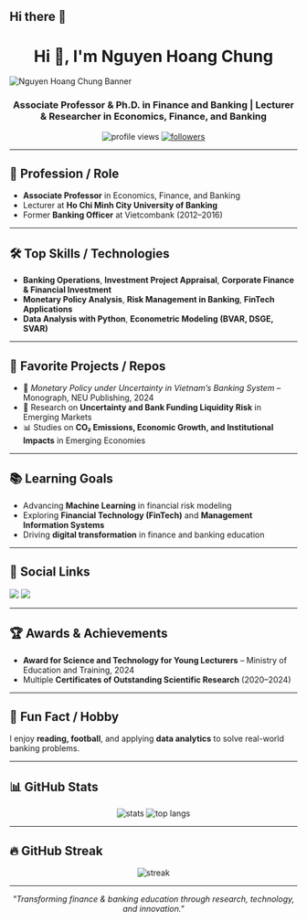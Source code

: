 ## Hi there 👋

<!-- Profile Header -->
<h1 align="center">Hi 👋, I'm Nguyen Hoang Chung</h1>
<img src="Nguyen Hoang Chung.png" alt="Nguyen Hoang Chung Banner" />
</p>
<h3 align="center">Associate Professor & Ph.D. in Finance and Banking | Lecturer & Researcher in Economics, Finance, and Banking</h3>

<p align="center">
  <img src="https://komarev.com/ghpvc/?username=chungnguyen68&label=Profile%20views&color=0e75b6&style=flat" alt="profile views" />
  <a href="https://github.com/chungnguyen68?tab=followers"><img src="https://img.shields.io/github/followers/chungnguyen68?label=Followers&style=social" alt="followers" /></a>
</p>

---

## 💼 Profession / Role
- **Associate Professor** in Economics, Finance, and Banking
- Lecturer at **Ho Chi Minh City University of Banking**  
- Former **Banking Officer** at Vietcombank (2012–2016)

---

## 🛠 Top Skills / Technologies
- **Banking Operations**, **Investment Project Appraisal**, **Corporate Finance & Financial Investment**
- **Monetary Policy Analysis**, **Risk Management in Banking**, **FinTech Applications**
- **Data Analysis with Python**, **Econometric Modeling (BVAR, DSGE, SVAR)**

---

## 🌟 Favorite Projects / Repos
- 📘 *Monetary Policy under Uncertainty in Vietnam’s Banking System* – Monograph, NEU Publishing, 2024  
- 📄 Research on **Uncertainty and Bank Funding Liquidity Risk** in Emerging Markets  
- 📊 Studies on **CO₂ Emissions, Economic Growth, and Institutional Impacts** in Emerging Economies  

---

## 📚 Learning Goals
- Advancing **Machine Learning** in financial risk modeling  
- Exploring **Financial Technology (FinTech)** and **Management Information Systems**  
- Driving **digital transformation** in finance and banking education

---

## 🔗 Social Links
<p>
  <a href="mailto:chungnh@hub.edu.vn"><img src="https://img.shields.io/badge/Email-chungnh%40hub.edu.vn-red" /></a>
  <a href="https://scholar.google.com/citations?user=ayqU1ZkAAAAJ&hl=en"><img src="https://img.shields.io/badge/Google%20Scholar-Profile-blue" /></a>
</p>

---

## 🏆 Awards & Achievements
- **Award for Science and Technology for Young Lecturers** – Ministry of Education and Training, 2024  
- Multiple **Certificates of Outstanding Scientific Research** (2020–2024)  

---

## 🎯 Fun Fact / Hobby
I enjoy **reading, football**, and applying **data analytics** to solve real-world banking problems.

---

## 📊 GitHub Stats
<p align="center">
  <img src="https://github-readme-stats.vercel.app/api?username=chungnguyen68&show_icons=true&theme=radical" alt="stats" />
  <img src="https://github-readme-stats.vercel.app/api/top-langs/?username=chungnguyen68&layout=compact&theme=radical" alt="top langs" />
</p>

---

## 🔥 GitHub Streak
<p align="center">
  <img src="https://github-readme-streak-stats.herokuapp.com/?user=chungnguyen68&theme=radical" alt="streak" />
</p>

---

<!-- Footer -->
<p align="center">
  <em>"Transforming finance & banking education through research, technology, and innovation."</em>
</p>

